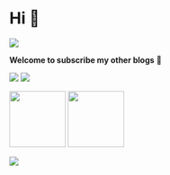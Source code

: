 # Hi 👋 

<img src="https://readme-typing-svg.herokuapp.com/?lines=Welcome%20visitors!;I%20am%20Yuqi%20Hu!&font=Roboto" />

**Welcome to subscribe my other blogs** 🌟
<p>
<a href="https://blog.csdn.net/qq_45776432"><img src="https://img.shields.io/static/v1?label=Blog1&message=CSDN&color=red"/></a>
<a href="https://juejin.cn/user/1416638117190264"><img src="https://img.shields.io/static/v1?label=Blog2&message=juejin&color=cyan"/></a>
</p>

<img src="https://github-readme-stats.vercel.app/api?username=ALEEEHU&theme=buefy&count_private=true&show_icons=true&hide_title=true&&hide_border=true&layout=compact&hide=prs" height="100"> <img src="https://github-readme-stats.vercel.app/api/top-langs/?username=ALEEEHU&theme=buefy&hide_border=true&layout=compact&langs_count=4" height="100">


![](https://komarev.com/ghpvc/?username=ALEEEHU&label=VISITORS)



